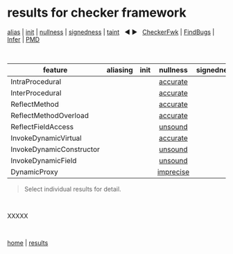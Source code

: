 # results for checker framework

[alias](https://github.com/michaelemery/staticanalysis/blob/master/results/alias) | [init](https://github.com/michaelemery/staticanalysis/blob/master/results/init) | [nullness](https://github.com/michaelemery/staticanalysis/blob/master/results/nullness) | [signedness](https://github.com/michaelemery/staticanalysis/blob/master/results/signedness) | [taint](https://github.com/michaelemery/staticanalysis/blob/master/results/taint) &nbsp; &#x25c0; &#x25b6; &nbsp; [CheckerFwk](https://github.com/michaelemery/staticanalysis/blob/master/results/tool/checkerframework.md) | [FindBugs](https://github.com/michaelemery/staticanalysis/blob/master/results/tool/findbugs.md) | [Infer](https://github.com/michaelemery/staticanalysis/blob/master/results/tool/infer.md) | [PMD](https://github.com/michaelemery/staticanalysis/blob/master/results/tool/pmd.md)

<br>

| feature | aliasing | init | nullness | signedness | taint |
| --- | :---: | :---: | :---: | :---: | :---: |
| IntraProcedural |  |  | [accurate](https://github.com/michaelemery/staticanalysis/blob/master/src/nullness/checkerframework.md#IntraProcedural)  |  |  |
| InterProcedural |  |  | [accurate](https://github.com/michaelemery/staticanalysis/blob/master/src/nullness/checkerframework.md#InterProcedural) |  |  |
| ReflectMethod |  |  | [accurate](https://github.com/michaelemery/staticanalysis/blob/master/src/nullness/checkerframework.md#ReflectMethod) |  |  |
| ReflectMethodOverload |  |  | [accurate](https://github.com/michaelemery/staticanalysis/blob/master/src/nullness/checkerframework.md#ReflectMethodOverload) |  |  |
| ReflectFieldAccess |  |  | [unsound](https://github.com/michaelemery/staticanalysis/blob/master/src/nullness/checkerframework.md#ReflectFieldAccess) |  |  |
| InvokeDynamicVirtual |  |  | [accurate](https://github.com/michaelemery/staticanalysis/blob/master/src/nullness/checkerframework.md#InvokeDynamicVirtual) |  |  |
| InvokeDynamicConstructor |  |  | [unsound](https://github.com/michaelemery/staticanalysis/blob/master/src/nullness/checkerframework.md#InvokeDynamicConstructor) |  |  |
| InvokeDynamicField |  |  | [unsound](https://github.com/michaelemery/staticanalysis/blob/master/src/nullness/checkerframework.md#InvokeDynamicField) |  |  |
| DynamicProxy |  |  | [imprecise](https://github.com/michaelemery/staticanalysis/blob/master/src/nullness/checkerframework.md#DynamicProxy) |  |  |

> Select individual results for detail.

<br>

XXXXX

<br>

[home](https://github.com/michaelemery/staticanalysis) | [results](https://github.com/michaelemery/staticanalysis/blob/master/results)

